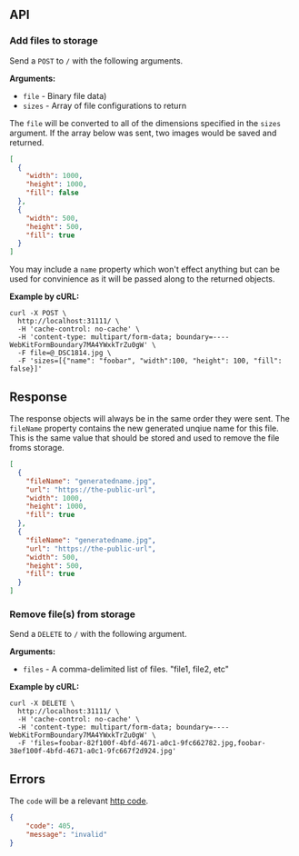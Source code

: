 ## API

### Add files to storage

Send a `POST` to `/` with the following arguments.

**Arguments:**

* `file` - Binary file data)
* `sizes` - Array of file configurations to return

The `file` will be converted to all of the dimensions specified in the `sizes`
argument. If the array below was sent, two images would be saved and returned.

```json
[
  {
    "width": 1000,
    "height": 1000,
    "fill": false
  },
  {
    "width": 500,
    "height": 500,
    "fill": true
  }
]
```

You may include a `name` property which won't effect anything but can
be used for convinience as it will be passed along to the returned objects.

**Example by cURL:**

```shell
curl -X POST \
  http://localhost:31111/ \
  -H 'cache-control: no-cache' \
  -H 'content-type: multipart/form-data; boundary=----WebKitFormBoundary7MA4YWxkTrZu0gW' \
  -F file=@_DSC1814.jpg \
  -F 'sizes=[{"name": "foobar", "width":100, "height": 100, "fill": false}]'
```

## Response

The response objects will always be in the same order they were sent. The
`fileName` property contains the new generated unqiue name for this file. This
is the same value that should be stored and used to remove the file froms
storage.

```json
[
  {
    "fileName": "generatedname.jpg",
    "url": "https://the-public-url",
    "width": 1000,
    "height": 1000,
    "fill": true
  },
  {
    "fileName": "generatedname.jpg",
    "url": "https://the-public-url",
    "width": 500,
    "height": 500,
    "fill": true
  }
]
```
### Remove file(s) from storage

Send a `DELETE` to `/` with the following argument.

**Arguments:**

* `files` - A comma-delimited list of files. "file1, file2, etc"

**Example by cURL:**

```shell
curl -X DELETE \
  http://localhost:31111/ \
  -H 'cache-control: no-cache' \
  -H 'content-type: multipart/form-data; boundary=----WebKitFormBoundary7MA4YWxkTrZu0gW' \
  -F 'files=foobar-82f100f-4bfd-4671-a0c1-9fc662782.jpg,foobar-38ef100f-4bfd-4671-a0c1-9fc667f2d924.jpg'
```


## Errors

The `code` will be a relevant [http code](https://golang.org/pkg/net/http/#pkg-constants).

```json
{
    "code": 405,
    "message": "invalid"
}
```
